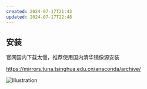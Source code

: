 ```yaml
---
created: 2024-07-17T21:43
updated: 2024-07-17T22:48
---
```


## 安装

官网国内下载太慢，推荐使用国内清华镜像源安装

https://mirrors.tuna.tsinghua.edu.cn/anaconda/archive/

![Illustration](https://mdn.alipayobjects.com/huamei_7uahnr/afts/img/A*tXAoQqyr-ioAAAAAAAAAAAAADrJ8AQ/original)